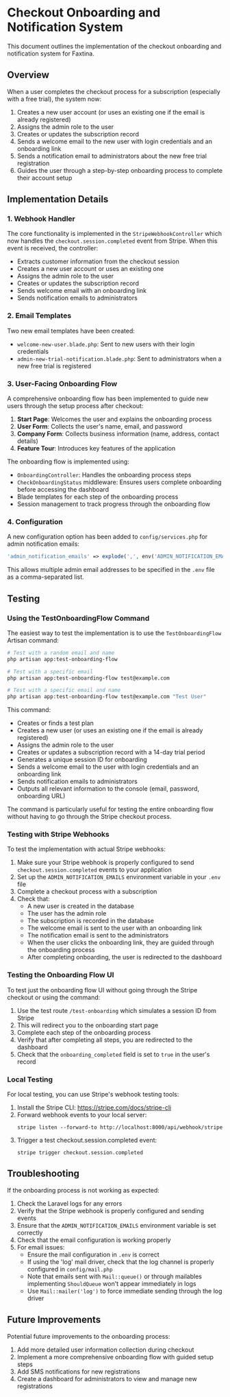 # Checkout Onboarding and Notification System

This document outlines the implementation of the checkout onboarding and notification system for Faxtina.

## Overview

When a user completes the checkout process for a subscription (especially with a free trial), the system now:

1. Creates a new user account (or uses an existing one if the email is already registered)
2. Assigns the admin role to the user
3. Creates or updates the subscription record
4. Sends a welcome email to the new user with login credentials and an onboarding link
5. Sends a notification email to administrators about the new free trial registration
6. Guides the user through a step-by-step onboarding process to complete their account setup

## Implementation Details

### 1. Webhook Handler

The core functionality is implemented in the `StripeWebhookController` which now handles the `checkout.session.completed` event from Stripe. When this event is received, the controller:

- Extracts customer information from the checkout session
- Creates a new user account or uses an existing one
- Assigns the admin role to the user
- Creates or updates the subscription record
- Sends welcome email with an onboarding link
- Sends notification emails to administrators

### 2. Email Templates

Two new email templates have been created:

- `welcome-new-user.blade.php`: Sent to new users with their login credentials
- `admin-new-trial-notification.blade.php`: Sent to administrators when a new free trial is registered

### 3. User-Facing Onboarding Flow

A comprehensive onboarding flow has been implemented to guide new users through the setup process after checkout:

1. **Start Page**: Welcomes the user and explains the onboarding process
2. **User Form**: Collects the user's name, email, and password
3. **Company Form**: Collects business information (name, address, contact details)
4. **Feature Tour**: Introduces key features of the application

The onboarding flow is implemented using:

- `OnboardingController`: Handles the onboarding process steps
- `CheckOnboardingStatus` middleware: Ensures users complete onboarding before accessing the dashboard
- Blade templates for each step of the onboarding process
- Session management to track progress through the onboarding flow

### 4. Configuration

A new configuration option has been added to `config/services.php` for admin notification emails:

```php
'admin_notification_emails' => explode(',', env('ADMIN_NOTIFICATION_EMAILS', 'admin@faxtina.com')),
```

This allows multiple admin email addresses to be specified in the `.env` file as a comma-separated list.

## Testing

### Using the TestOnboardingFlow Command

The easiest way to test the implementation is to use the `TestOnboardingFlow` Artisan command:

```bash
# Test with a random email and name
php artisan app:test-onboarding-flow

# Test with a specific email
php artisan app:test-onboarding-flow test@example.com

# Test with a specific email and name
php artisan app:test-onboarding-flow test@example.com "Test User"
```

This command:
- Creates or finds a test plan
- Creates a new user (or uses an existing one if the email is already registered)
- Assigns the admin role to the user
- Creates or updates a subscription record with a 14-day trial period
- Generates a unique session ID for onboarding
- Sends a welcome email to the user with login credentials and an onboarding link
- Sends notification emails to administrators
- Outputs all relevant information to the console (email, password, onboarding URL)

The command is particularly useful for testing the entire onboarding flow without having to go through the Stripe checkout process.

### Testing with Stripe Webhooks

To test the implementation with actual Stripe webhooks:

1. Make sure your Stripe webhook is properly configured to send `checkout.session.completed` events to your application
2. Set up the `ADMIN_NOTIFICATION_EMAILS` environment variable in your `.env` file
3. Complete a checkout process with a subscription
4. Check that:
   - A new user is created in the database
   - The user has the admin role
   - The subscription is recorded in the database
   - The welcome email is sent to the user with an onboarding link
   - The notification email is sent to the administrators
   - When the user clicks the onboarding link, they are guided through the onboarding process
   - After completing onboarding, the user is redirected to the dashboard

### Testing the Onboarding Flow UI

To test just the onboarding flow UI without going through the Stripe checkout or using the command:

1. Use the test route `/test-onboarding` which simulates a session ID from Stripe
2. This will redirect you to the onboarding start page
3. Complete each step of the onboarding process
4. Verify that after completing all steps, you are redirected to the dashboard
5. Check that the `onboarding_completed` field is set to `true` in the user's record

### Local Testing

For local testing, you can use Stripe's webhook testing tools:

1. Install the Stripe CLI: https://stripe.com/docs/stripe-cli
2. Forward webhook events to your local server:
   ```
   stripe listen --forward-to http://localhost:8000/api/webhook/stripe
   ```
3. Trigger a test checkout.session.completed event:
   ```
   stripe trigger checkout.session.completed
   ```

## Troubleshooting

If the onboarding process is not working as expected:

1. Check the Laravel logs for any errors
2. Verify that the Stripe webhook is properly configured and sending events
3. Ensure that the `ADMIN_NOTIFICATION_EMAILS` environment variable is set correctly
4. Check that the email configuration is working properly
5. For email issues:
   - Ensure the mail configuration in `.env` is correct
   - If using the 'log' mail driver, check that the log channel is properly configured in `config/mail.php`
   - Note that emails sent with `Mail::queue()` or through mailables implementing `ShouldQueue` won't appear immediately in logs
   - Use `Mail::mailer('log')` to force immediate sending through the log driver

## Future Improvements

Potential future improvements to the onboarding process:

1. Add more detailed user information collection during checkout
2. Implement a more comprehensive onboarding flow with guided setup steps
3. Add SMS notifications for new registrations
4. Create a dashboard for administrators to view and manage new registrations
